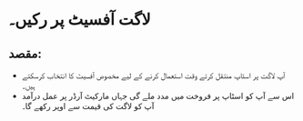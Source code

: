 # لاگت آفسیٹ پر رکیں۔

## مقصد:

- آپ لاگت پر اسٹاپ منتقل کرتے وقت استعمال کرنے کے لیے مخصوص آفسیٹ کا انتخاب کرسکتے ہیں۔ 
- اس سے آپ کو اسٹاپ پر فروخت میں مدد ملے گی جہاں مارکیٹ آرڈر پر عمل درآمد آپ کو لاگت کی قیمت سے اوپر رکھے گا۔
